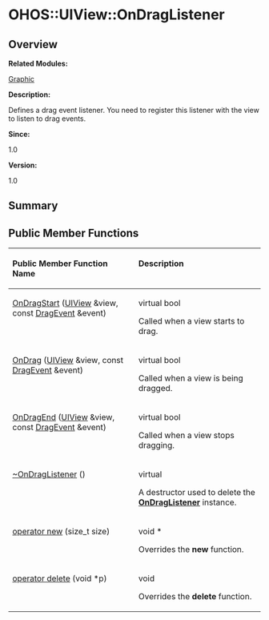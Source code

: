# OHOS::UIView::OnDragListener<a name="ZH-CN_TOPIC_0000001054598189"></a>

## **Overview**<a name="section720343009093535"></a>

**Related Modules:**

[Graphic](Graphic.md)

**Description:**

Defines a drag event listener. You need to register this listener with the view to listen to drag events. 

**Since:**

1.0

**Version:**

1.0

## **Summary**<a name="section1898448858093535"></a>

## Public Member Functions<a name="pub-methods"></a>

<a name="table1293802348093535"></a>
<table><thead align="left"><tr id="row1643634659093535"><th class="cellrowborder" valign="top" width="50%" id="mcps1.1.3.1.1"><p id="p1815611237093535"><a name="p1815611237093535"></a><a name="p1815611237093535"></a>Public Member Function Name</p>
</th>
<th class="cellrowborder" valign="top" width="50%" id="mcps1.1.3.1.2"><p id="p1926993820093535"><a name="p1926993820093535"></a><a name="p1926993820093535"></a>Description</p>
</th>
</tr>
</thead>
<tbody><tr id="row1070898143093535"><td class="cellrowborder" valign="top" width="50%" headers="mcps1.1.3.1.1 "><p id="p1790876605093535"><a name="p1790876605093535"></a><a name="p1790876605093535"></a><a href="Graphic.md#ga876bada94186d79c03de6da64c26e636">OnDragStart</a> (<a href="OHOS-UIView.md">UIView</a> &amp;view, const <a href="OHOS-DragEvent.md">DragEvent</a> &amp;event)</p>
</td>
<td class="cellrowborder" valign="top" width="50%" headers="mcps1.1.3.1.2 "><p id="p1309114099093535"><a name="p1309114099093535"></a><a name="p1309114099093535"></a>virtual bool&nbsp;</p>
<p id="p1648251539093535"><a name="p1648251539093535"></a><a name="p1648251539093535"></a>Called when a view starts to drag. </p>
</td>
</tr>
<tr id="row1838498526093535"><td class="cellrowborder" valign="top" width="50%" headers="mcps1.1.3.1.1 "><p id="p777513762093535"><a name="p777513762093535"></a><a name="p777513762093535"></a><a href="Graphic.md#gac112ce602c6939a52781d13440255b0c">OnDrag</a> (<a href="OHOS-UIView.md">UIView</a> &amp;view, const <a href="OHOS-DragEvent.md">DragEvent</a> &amp;event)</p>
</td>
<td class="cellrowborder" valign="top" width="50%" headers="mcps1.1.3.1.2 "><p id="p1105782576093535"><a name="p1105782576093535"></a><a name="p1105782576093535"></a>virtual bool&nbsp;</p>
<p id="p1717042794093535"><a name="p1717042794093535"></a><a name="p1717042794093535"></a>Called when a view is being dragged. </p>
</td>
</tr>
<tr id="row1207059153093535"><td class="cellrowborder" valign="top" width="50%" headers="mcps1.1.3.1.1 "><p id="p1183653403093535"><a name="p1183653403093535"></a><a name="p1183653403093535"></a><a href="Graphic.md#gab9e57971ae7e9925eaa3ccef245cbd72">OnDragEnd</a> (<a href="OHOS-UIView.md">UIView</a> &amp;view, const <a href="OHOS-DragEvent.md">DragEvent</a> &amp;event)</p>
</td>
<td class="cellrowborder" valign="top" width="50%" headers="mcps1.1.3.1.2 "><p id="p1007731057093535"><a name="p1007731057093535"></a><a name="p1007731057093535"></a>virtual bool&nbsp;</p>
<p id="p393708755093535"><a name="p393708755093535"></a><a name="p393708755093535"></a>Called when a view stops dragging. </p>
</td>
</tr>
<tr id="row323114565093535"><td class="cellrowborder" valign="top" width="50%" headers="mcps1.1.3.1.1 "><p id="p1069663567093535"><a name="p1069663567093535"></a><a name="p1069663567093535"></a><a href="Graphic.md#ga34c01de74c319674fc94d1d74bb6e77e">~OnDragListener</a> ()</p>
</td>
<td class="cellrowborder" valign="top" width="50%" headers="mcps1.1.3.1.2 "><p id="p827879859093535"><a name="p827879859093535"></a><a name="p827879859093535"></a>virtual&nbsp;</p>
<p id="p1743716794093535"><a name="p1743716794093535"></a><a name="p1743716794093535"></a>A destructor used to delete the <strong id="b1786573529093535"><a name="b1786573529093535"></a><a name="b1786573529093535"></a><a href="OHOS-UIView-OnDragListener.md">OnDragListener</a></strong> instance. </p>
</td>
</tr>
<tr id="row1392058031093535"><td class="cellrowborder" valign="top" width="50%" headers="mcps1.1.3.1.1 "><p id="p611260274093535"><a name="p611260274093535"></a><a name="p611260274093535"></a><a href="Graphic.md#ga4854963aa969ee20a6cd174a70f5cd23">operator new</a> (size_t size)</p>
</td>
<td class="cellrowborder" valign="top" width="50%" headers="mcps1.1.3.1.2 "><p id="p514132515093535"><a name="p514132515093535"></a><a name="p514132515093535"></a>void *&nbsp;</p>
<p id="p1079038878093535"><a name="p1079038878093535"></a><a name="p1079038878093535"></a>Overrides the <strong id="b1045595869093535"><a name="b1045595869093535"></a><a name="b1045595869093535"></a>new</strong> function. </p>
</td>
</tr>
<tr id="row909205615093535"><td class="cellrowborder" valign="top" width="50%" headers="mcps1.1.3.1.1 "><p id="p521987600093535"><a name="p521987600093535"></a><a name="p521987600093535"></a><a href="Graphic.md#gadf1997a0f56ac2b220e7f0f8e8e0a6ef">operator delete</a> (void *p)</p>
</td>
<td class="cellrowborder" valign="top" width="50%" headers="mcps1.1.3.1.2 "><p id="p884788524093535"><a name="p884788524093535"></a><a name="p884788524093535"></a>void&nbsp;</p>
<p id="p315616903093535"><a name="p315616903093535"></a><a name="p315616903093535"></a>Overrides the <strong id="b1675226832093535"><a name="b1675226832093535"></a><a name="b1675226832093535"></a>delete</strong> function. </p>
</td>
</tr>
</tbody>
</table>

